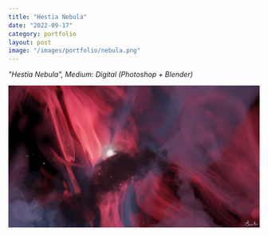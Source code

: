 ```yaml
---
title: "Hestia Nebula"
date: "2022-09-17"
category: portfolio
layout: post
image: "/images/portfolio/nebula.png"
---
```

*"Hestia Nebula", Medium: Digital (Photoshop + Blender)*

<p align="center">
<span class="image fit"><img src='/images/portfolio/nebula.png' alt="Hestia"/></span>
</p>
